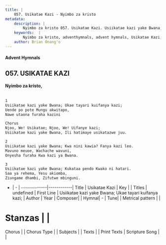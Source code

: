 ```yaml
---
title: |
    057. Usikatae Kazi - Nyimbo za kristo
metadata:
    description: |
        Nyimbo za kristo 057. Usikatae Kazi. Usiikatae kazi yake Bwana; Ukae tayari kuifanya kazi; Uende po pote Mungu akwitapo, Nawe utaona furaha kazini  Chorus Njoo, We! Usikatae; Njoo, We! Uifanye kazi; Usiikatae kazi yake Bwana, Ili hatimaye usikatazwe juu.  
    keywords:  |
        Nyimbo za kristo, adventhymnals, advent hymnals, Usikatae Kazi, Usiikatae kazi yake Bwana; Ukae tayari kuifanya kazi;. 
    author: Brian Onang'o
---
```


#### Advent Hymnals
## 057. USIKATAE KAZI
####  Nyimbo za kristo,

```txt

1
Usiikatae kazi yake Bwana; Ukae tayari kuifanya kazi;
Uende po pote Mungu akwitapo,
Nawe utaona furaha kazini

Chorus
Njoo, We! Usikatae; Njoo, We! Uifanye kazi;
Usiikatae kazi yake Bwana, Ili hatimaye usikatazwe juu.

2
Usiikatae kazi yake Bwana; Kwa nini kawia? Fanya kazi leo.
Mavuno meuoe, Wachache wavuni,	
Onyesha furaha Kwa kazi ya Bwana.

3
Usiikatae kazi yake Bwana; Kukataa pendo Kwako ni hatari.
Saa ya rehema, Yesu akiomba,
Ziungame dhambi, Zifutwe mbinguni.


```

- |   -  |
-------------|------------|
Title | Usikatae Kazi |
Key |  |
Titles | undefined |
First Line | Usiikatae kazi yake Bwana; Ukae tayari kuifanya kazi; |
Author | 
Year | 
Composer| |
Hymnal|  - |
Tune|  |
Metrical pattern | |
# Stanzas |  |
Chorus |  |
Chorus Type |  |
Subjects | |
Texts |  |
Print Texts | 
Scripture Song |  |
    
